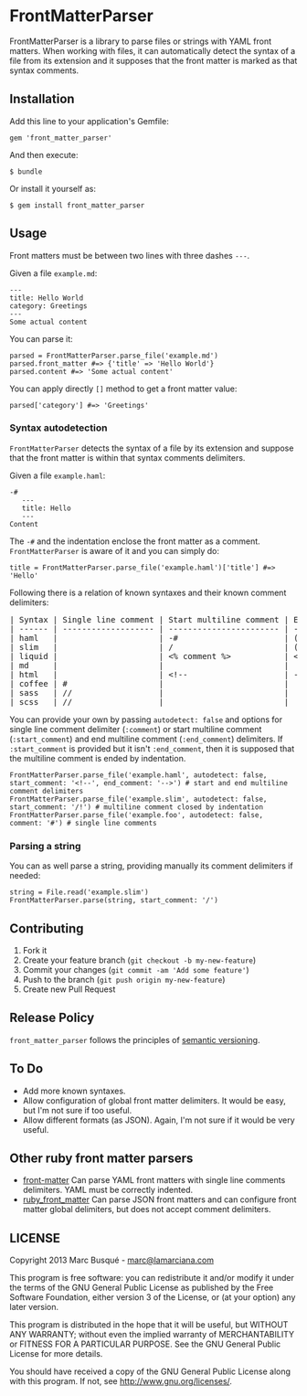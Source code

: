 # FrontMatterParser

FrontMatterParser is a library to parse files or strings with YAML front matters. When working with files, it can automatically detect the syntax of a file from its extension and it supposes that the front matter is marked as that syntax comments.

## Installation

Add this line to your application's Gemfile:

    gem 'front_matter_parser'

And then execute:

    $ bundle

Or install it yourself as:

    $ gem install front_matter_parser

## Usage

Front matters must be between two lines with three dashes `---`.

Given a file `example.md`:

    ---
    title: Hello World
    category: Greetings
    ---
    Some actual content

You can parse it:

    parsed = FrontMatterParser.parse_file('example.md')
    parsed.front_matter #=> {'title' => 'Hello World'}
    parsed.content #=> 'Some actual content'

You can apply directly `[]` method to get a front matter value:

    parsed['category'] #=> 'Greetings'

### Syntax autodetection

`FrontMatterParser` detects the syntax of a file by its extension and suppose that the front matter is within that syntax comments delimiters.

Given a file `example.haml`:

    -#
       ---
       title: Hello
       ---
    Content

The `-#` and the indentation enclose the front matter as a comment. `FrontMatterParser` is aware of it and you can simply do:

    title = FrontMatterParser.parse_file('example.haml')['title'] #=> 'Hello'

Following there is a relation of known syntaxes and their known comment delimiters:

<pre>
| Syntax | Single line comment | Start multiline comment | End multiline comment  |
| ------ | ------------------- | ----------------------- | ---------------------- |
| haml   |                     | -#                      | (indentation)          |
| slim   |                     | /                       | (indentation)          |
| liquid |                     | &lt;% comment %&gt;           | &lt;% endcomment %&gt;       |
| md     |                     |                         |                        |
| html   |                     | &lt;!--                    | --&gt;                    |
| coffee | #                   |                         |                        |
| sass   | //                  |                         |                        |
| scss   | //                  |                         |                        |
</pre>

You can provide your own by passing `autodetect: false` and options for single line comment delimiter (`:comment`) or start multiline comment (`:start_comment`) and end multiline comment (`:end_comment`) delimiters. If `:start_comment` is provided but it isn't `:end_comment`, then it is supposed that the multiline comment is ended by indentation.

    FrontMatterParser.parse_file('example.haml', autodetect: false, start_comment: '<!--', end_comment: '-->') # start and end multiline comment delimiters
    FrontMatterParser.parse_file('example.slim', autodetect: false, start_comment: '/!') # multiline comment closed by indentation
    FrontMatterParser.parse_file('example.foo', autodetect: false, comment: '#') # single line comments

### Parsing a string

You can as well parse a string, providing manually its comment delimiters if needed:

    string = File.read('example.slim')
    FrontMatterParser.parse(string, start_comment: '/')

## Contributing

1. Fork it
2. Create your feature branch (`git checkout -b my-new-feature`)
3. Commit your changes (`git commit -am 'Add some feature'`)
4. Push to the branch (`git push origin my-new-feature`)
5. Create new Pull Request

## Release Policy

`front_matter_parser` follows the principles of [semantic versioning](http://semver.org/).

## To Do

* Add more known syntaxes.
* Allow configuration of global front matter delimiters. It would be easy, but I'm not sure if too useful.
* Allow different formats (as JSON). Again, I'm not sure if it would be very useful.

## Other ruby front matter parsers

* [front-matter](https://github.com/zhaocai/front-matter.rb) Can parse YAML front matters with single line comments delimiters. YAML must be correctly indented.
* [ruby_front_matter](https://github.com/F-3r/ruby_front_matter) Can parse JSON front matters and can configure front matter global delimiters, but does not accept comment delimiters.

## LICENSE

Copyright 2013 Marc Busqué - <marc@lamarciana.com>

This program is free software: you can redistribute it and/or modify
it under the terms of the GNU General Public License as published by
the Free Software Foundation, either version 3 of the License, or
(at your option) any later version.

This program is distributed in the hope that it will be useful,
but WITHOUT ANY WARRANTY; without even the implied warranty of
MERCHANTABILITY or FITNESS FOR A PARTICULAR PURPOSE.  See the
GNU General Public License for more details.

You should have received a copy of the GNU General Public License
along with this program.  If not, see <http://www.gnu.org/licenses/>.
